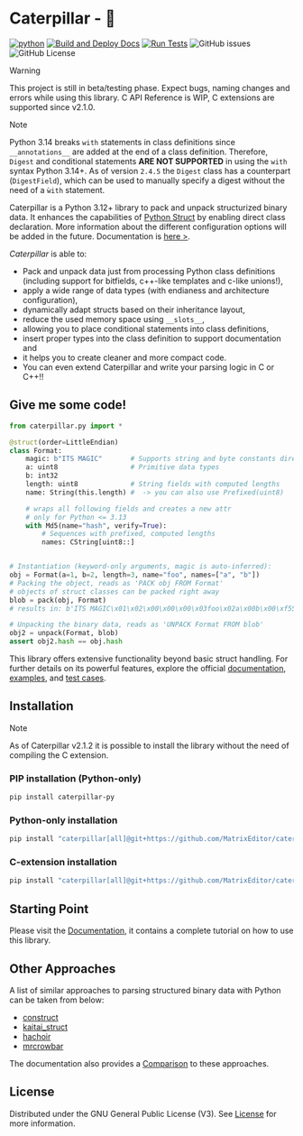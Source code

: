 # Caterpillar - 🐛

[![python](https://img.shields.io/python/required-version-toml?tomlFilePath=https%3A%2F%2Fraw.githubusercontent.com%2FMatrixEditor%2Fcaterpillar%2Fmaster%2Fpyproject.toml&logo=python)](https://www.python.org/downloads/)
[![Build and Deploy Docs](https://github.com/MatrixEditor/caterpillar/actions/workflows/python-sphinx.yml/badge.svg)](https://github.com/MatrixEditor/caterpillar/actions/workflows/python-sphinx.yml)
[![Run Tests](https://github.com/MatrixEditor/caterpillar/actions/workflows/python-test.yml/badge.svg)](https://github.com/MatrixEditor/caterpillar/actions/workflows/python-test.yml)
![GitHub issues](https://img.shields.io/github/issues/MatrixEditor/caterpillar?logo=github)
![GitHub License](https://img.shields.io/github/license/MatrixEditor/caterpillar?logo=github)



> [!WARNING]
> This project is still in beta/testing phase. Expect bugs, naming changes and errors while using this
> library. C API Reference is WIP, C extensions are supported since v2.1.0.

> [!NOTE]
> Python 3.14 breaks `with` statements in class definitions since `__annotations__` are added at the end
> of a class definition. Therefore, `Digest` and conditional statements **ARE NOT SUPPORTED** in using the `with` syntax Python 3.14+.
> As of version `2.4.5` the `Digest` class has a counterpart (`DigestField`), which can be used to manually specify a digest without
> the need of a `ẁith` statement.



Caterpillar is a Python 3.12+ library to pack and unpack structurized binary data. It
enhances the capabilities of [Python Struct](https://docs.python.org/3/library/struct.html)
by enabling direct class declaration. More information about the different configuration
options will be added in the future. Documentation is [here >](https://matrixeditor.github.io/caterpillar/).

*Caterpillar* is able to:

* Pack and unpack data just from processing Python class definitions (including support for bitfields, c++-like templates and c-like unions!),
* apply a wide range of data types (with endianess and architecture configuration),
* dynamically adapt structs based on their inheritance layout,
* reduce the used memory space using `__slots__`,
* allowing you to place conditional statements into class definitions,
* insert proper types into the class definition to support documentation and
* it helps you to create cleaner and more compact code.
* You can even extend Caterpillar and write your parsing logic in C or C++!!

## Give me some code!

```python
from caterpillar.py import *

@struct(order=LittleEndian)
class Format:
    magic: b"ITS MAGIC"       # Supports string and byte constants directly
    a: uint8                  # Primitive data types
    b: int32
    length: uint8             # String fields with computed lengths
    name: String(this.length) #  -> you can also use Prefixed(uint8)

    # wraps all following fields and creates a new attr
    # only for Python <= 3.13
    with Md5(name="hash", verify=True):
        # Sequences with prefixed, computed lengths
        names: CString[uint8::]


# Instantiation (keyword-only arguments, magic is auto-inferred):
obj = Format(a=1, b=2, length=3, name="foo", names=["a", "b"])
# Packing the object, reads as 'PACK obj FROM Format'
# objects of struct classes can be packed right away
blob = pack(obj, Format)
# results in: b'ITS MAGIC\x01\x02\x00\x00\x00\x03foo\x02a\x00b\x00\xf55...

# Unpacking the binary data, reads as 'UNPACK Format FROM blob'
obj2 = unpack(Format, blob)
assert obj2.hash == obj.hash
```

This library offers extensive functionality beyond basic struct handling. For further details
on its powerful features, explore the official [documentation](https://matrixeditor.github.io/caterpillar/),
[examples](./examples/), and [test cases](./test/).

## Installation

> [!NOTE]
> As of Caterpillar v2.1.2 it is possible to install the library without the need of
> compiling the C extension.

### PIP installation (Python-only)

```bash
pip install caterpillar-py
```

### Python-only installation

```bash
pip install "caterpillar[all]@git+https://github.com/MatrixEditor/caterpillar"
```

### C-extension installation

```bash
pip install "caterpillar[all]@git+https://github.com/MatrixEditor/caterpillar/#subdirectory=src/ccaterpillar"
```


## Starting Point

Please visit the [Documentation](https://matrixeditor.github.io/caterpillar/), it contains a complete tutorial on how to use this library.

## Other Approaches

A list of similar approaches to parsing structured binary data with Python can be taken from below:

* [construct](https://github.com/construct/construct)
* [kaitai_struct](https://github.com/kaitai-io/kaitai_struct)
* [hachoir](https://hachoir.readthedocs.io/en/latest/)
* [mrcrowbar](https://github.com/moralrecordings/mrcrowbar)

The documentation also provides a [Comparison](https://matrixeditor.github.io/caterpillar/reference/introduction.html#comparison)
to these approaches.

## License

Distributed under the GNU General Public License (V3). See [License](LICENSE) for more information.